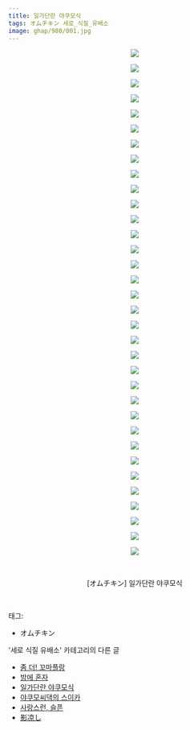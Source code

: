 ```yaml
---
title: 일가단란 야쿠모식
tags: オムチキン 세로_식질_유배소
image: ghap/980/001.jpg
---
```

<div class="article">
<p style="text-align: center; clear: none; float: none;"><img src="{{ site.nasurl }}/ghap/980/001.jpg"/></p>
<p style="text-align: center; clear: none; float: none;"><img src="{{ site.nasurl }}/ghap/980/002.jpg"/></p>
<p style="text-align: center; clear: none; float: none;"><img src="{{ site.nasurl }}/ghap/980/003.jpg"/></p>
<p style="text-align: center; clear: none; float: none;"><img src="{{ site.nasurl }}/ghap/980/004.jpg"/></p>
<p style="text-align: center; clear: none; float: none;"><img src="{{ site.nasurl }}/ghap/980/005.jpg"/></p>
<p style="text-align: center; clear: none; float: none;"><img src="{{ site.nasurl }}/ghap/980/006.jpg"/></p>
<p style="text-align: center; clear: none; float: none;"><img src="{{ site.nasurl }}/ghap/980/007.jpg"/></p>
<p style="text-align: center; clear: none; float: none;"><img src="{{ site.nasurl }}/ghap/980/008.jpg"/></p>
<p style="text-align: center; clear: none; float: none;"><img src="{{ site.nasurl }}/ghap/980/009.jpg"/></p>
<p style="text-align: center; clear: none; float: none;"><img src="{{ site.nasurl }}/ghap/980/010.jpg"/></p>
<p style="text-align: center; clear: none; float: none;"><img src="{{ site.nasurl }}/ghap/980/011.jpg"/></p>
<p style="text-align: center; clear: none; float: none;"><img src="{{ site.nasurl }}/ghap/980/012.jpg"/></p>
<p style="text-align: center; clear: none; float: none;"><img src="{{ site.nasurl }}/ghap/980/013.jpg"/></p>
<p style="text-align: center; clear: none; float: none;"><img src="{{ site.nasurl }}/ghap/980/014.jpg"/></p>
<p style="text-align: center; clear: none; float: none;"><img src="{{ site.nasurl }}/ghap/980/015.jpg"/></p>
<p style="text-align: center; clear: none; float: none;"><img src="{{ site.nasurl }}/ghap/980/016.jpg"/></p>
<p style="text-align: center; clear: none; float: none;"><img src="{{ site.nasurl }}/ghap/980/017.jpg"/></p>
<p style="text-align: center; clear: none; float: none;"><img src="{{ site.nasurl }}/ghap/980/018.jpg"/></p>
<p style="text-align: center; clear: none; float: none;"><img src="{{ site.nasurl }}/ghap/980/019.jpg"/></p>
<p style="text-align: center; clear: none; float: none;"><img src="{{ site.nasurl }}/ghap/980/020.jpg"/></p>
<p style="text-align: center; clear: none; float: none;"><img src="{{ site.nasurl }}/ghap/980/021.jpg"/></p>
<p style="text-align: center; clear: none; float: none;"><img src="{{ site.nasurl }}/ghap/980/022.jpg"/></p>
<p style="text-align: center; clear: none; float: none;"><img src="{{ site.nasurl }}/ghap/980/023.jpg"/></p>
<p style="text-align: center; clear: none; float: none;"><img src="{{ site.nasurl }}/ghap/980/024.jpg"/></p>
<p style="text-align: center; clear: none; float: none;"><img src="{{ site.nasurl }}/ghap/980/025.jpg"/></p>
<p style="text-align: center; clear: none; float: none;"><img src="{{ site.nasurl }}/ghap/980/026.jpg"/></p>
<p style="text-align: center; clear: none; float: none;"><img src="{{ site.nasurl }}/ghap/980/027.jpg"/></p>
<p style="text-align: center; clear: none; float: none;"><img src="{{ site.nasurl }}/ghap/980/028.jpg"/></p>
<p style="text-align: center; clear: none; float: none;"><img src="{{ site.nasurl }}/ghap/980/029.jpg"/></p>
<p style="text-align: center; clear: none; float: none;"><img src="{{ site.nasurl }}/ghap/980/030.jpg"/></p>
<p style="text-align: center; clear: none; float: none;"><img src="{{ site.nasurl }}/ghap/980/031.jpg"/></p>
<p style="text-align: center; clear: none; float: none;"><img src="{{ site.nasurl }}/ghap/980/032.jpg"/></p>
<p style="text-align: center; clear: none; float: none;"><img src="{{ site.nasurl }}/ghap/980/033.jpg"/></p>
<p style="text-align: center; clear: none; float: none;"><img src="{{ site.nasurl }}/ghap/980/034.jpg"/></p>
<p style="text-align: center; clear: none; float: none;"><br/></p>
<p style="text-align: center; clear: none; float: none;">[オムチキン] 일가단란 야쿠모식</p>
<p><br/></p>
</div><div class="tagTrail">
<p>태그: </p>
<ul>
<li>オムチキン</li>
</ul>
</div><div class="another">
<p>'세로 식질 유배소' 카테고리의 다른 글</p>
<ul>
<li><a href="/2016-07-22-ghap_1005">좀 더! 꼬마플랑</a></li>
<li><a href="/2016-07-21-ghap_993">밤에 혼자</a></li>
<li><a href="/2016-07-21-ghap_980">일가단란 야쿠모식</a></li>
<li><a href="/2016-07-09-ghap_771">야쿠모씨댁의 스이카</a></li>
<li><a href="/2016-07-03-ghap_650">사랑스런, 슬픈</a></li>
<li><a href="/2016-06-21-ghap_407">影凉し</a></li>
</ul>
</div><div class="cb_module cb_fluid">
<div class="cb_wrt cb_profile">
</div><!-- commentList close -->
</div>